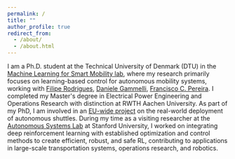 ```yaml
---
permalink: /
title: ""
author_profile: true
redirect_from: 
  - /about/
  - /about.html
---
```


I am a Ph.D. student at the Technical University of Denmark (DTU) in the [Machine Learning for Smart Mobility lab](https://mlsm.man.dtu.dk/), where my research primarily focuses on learning-based control for autonomous mobility systems, working with [Filipe Rodrigues](https://fprodrigues.com/), [Daniele Gammelli](https://danielegammelli.github.io/), [Francisco C. Pereira](https://camara.scripts.mit.edu/home/).  I completed my Master's degree in Electrical Power Engineering and Operations Research with distinction at RWTH Aachen University. As part of my PhD, I am involved in an [EU-wide project](https://show-project.eu/) on the real-world deployment of autonomous shuttles. During my time as a visiting researcher at the [Autonomous Systems Lab](https://stanfordasl.github.io/) at Stanford University, I worked on integrating deep reinforcement learning with established optimization and control methods to create efficient, robust, and safe RL, contributing to applications in large-scale transportation systems, operations research, and robotics. 